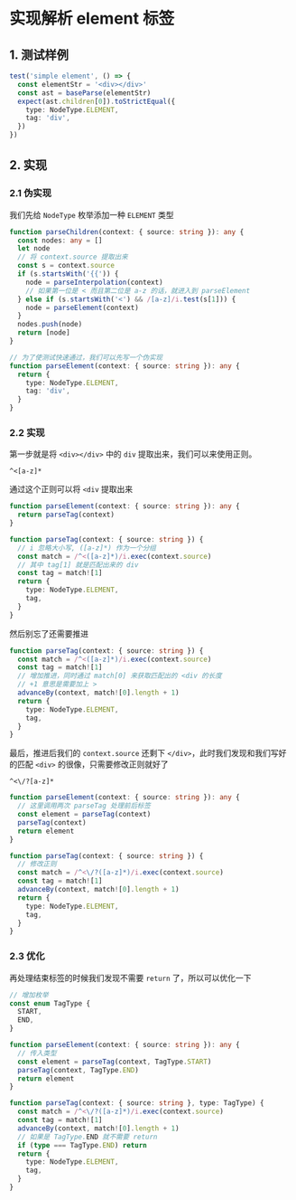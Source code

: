 # 实现解析 element 标签

## 1. 测试样例

 ```ts
 test('simple element', () => {
   const elementStr = '<div></div>'
   const ast = baseParse(elementStr)
   expect(ast.children[0]).toStrictEqual({
     type: NodeType.ELEMENT,
     tag: 'div',
   })
 })
 ```

## 2. 实现

### 2.1 伪实现

我们先给 `NodeType` 枚举添加一种 `ELEMENT` 类型

```ts
function parseChildren(context: { source: string }): any {
  const nodes: any = []
  let node
  // 将 context.source 提取出来
  const s = context.source
  if (s.startsWith('{{')) {
    node = parseInterpolation(context)
    // 如果第一位是 < 而且第二位是 a-z 的话，就进入到 parseElement
  } else if (s.startsWith('<') && /[a-z]/i.test(s[1])) {
    node = parseElement(context)
  }
  nodes.push(node)
  return [node]
}
```

```ts
// 为了使测试快速通过，我们可以先写一个伪实现
function parseElement(context: { source: string }): any {
  return {
    type: NodeType.ELEMENT,
    tag: 'div',
  }
}
```

### 2.2 实现

第一步就是将 `<div></div>` 中的 `div` 提取出来，我们可以来使用正则。

```
^<[a-z]*
```

通过这个正则可以将 `<div` 提取出来

```ts
function parseElement(context: { source: string }): any {
  return parseTag(context)
}

function parseTag(context: { source: string }) {
  // i 忽略大小写, ([a-z]*) 作为一个分组
  const match = /^<([a-z]*)/i.exec(context.source)
  // 其中 tag[1] 就是匹配出来的 div
  const tag = match![1]
  return {
    type: NodeType.ELEMENT,
    tag,
  }
}
```

然后别忘了还需要推进

```ts
function parseTag(context: { source: string }) {
  const match = /^<([a-z]*)/i.exec(context.source)
  const tag = match![1]
  // 增加推进，同时通过 match[0] 来获取匹配出的 <div 的长度
  // +1 意思是需要加上 >
  advanceBy(context, match![0].length + 1)
  return {
    type: NodeType.ELEMENT,
    tag,
  }
}
```

最后，推进后我们的 `context.source` 还剩下 `</div>`，此时我们发现和我们写好的匹配 `<div>` 的很像，只需要修改正则就好了

```
^<\/?[a-z]*
```

```ts
function parseElement(context: { source: string }): any {
  // 这里调用两次 parseTag 处理前后标签
  const element = parseTag(context)
  parseTag(context)
  return element
}

function parseTag(context: { source: string }) {
  // 修改正则
  const match = /^<\/?([a-z]*)/i.exec(context.source)
  const tag = match![1]
  advanceBy(context, match![0].length + 1)
  return {
    type: NodeType.ELEMENT,
    tag,
  }
}
```

### 2.3 优化

再处理结束标签的时候我们发现不需要 `return` 了，所以可以优化一下

```ts
// 增加枚举
const enum TagType {
  START,
  END,
}

function parseElement(context: { source: string }): any {
  // 传入类型
  const element = parseTag(context, TagType.START)
  parseTag(context, TagType.END)
  return element
}

function parseTag(context: { source: string }, type: TagType) {
  const match = /^<\/?([a-z]*)/i.exec(context.source)
  const tag = match![1]
  advanceBy(context, match![0].length + 1)
  // 如果是 TagType.END 就不需要 return
  if (type === TagType.END) return
  return {
    type: NodeType.ELEMENT,
    tag,
  }
}
```

 